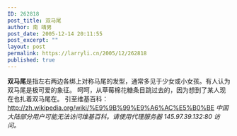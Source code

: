 ```yaml
---
ID: 262818
post_title: 双马尾
author: 南 靖男
post_date: 2005-12-14 20:11:55
post_excerpt: ""
layout: post
permalink: https://larryli.cn/2005/12/262818
published: true
---
```

<strong>双马尾</strong>是指左右两边各绑上对称马尾的发型，通常多见于少女或小女孩。有人认为双马尾是极可爱的象征。
呵呵，从草莓棉花糖条目跳过去的，因为想到了某人现在也扎着双马尾在。
引至维基百科：<a href="http://zh.wikipedia.org/wiki/%E9%9B%99%E9%A6%AC%E5%B0%BE">http://zh.wikipedia.org/wiki/%E9%9B%99%E9%A6%AC%E5%B0%BE</a>
<em>中国大陆部分用户可能无法访问维基百科。请使用代理服务器 145.97.39.132:80 访问。</em>